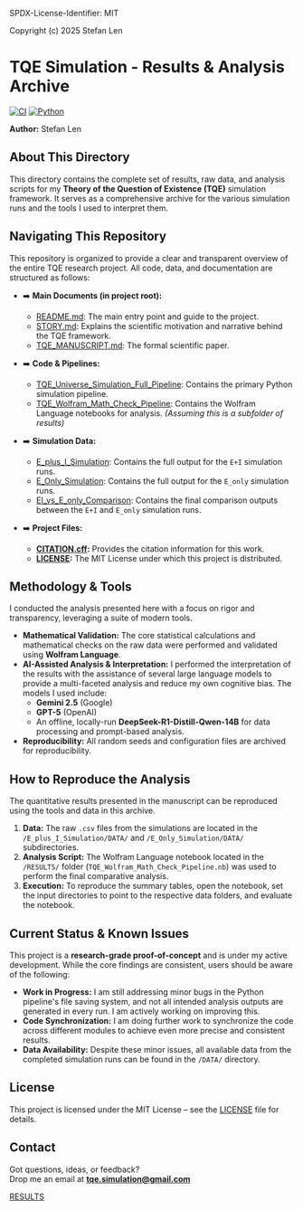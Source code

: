 SPDX-License-Identifier: MIT

Copyright (c) 2025 Stefan Len

# TQE Simulation - Results & Analysis Archive
[![CI](https://github.com/SteviLen420/TQE_simulation/actions/workflows/ci.yml/badge.svg?branch=main)](https://github.com/SteviLen420/TQE_simulation/actions/workflows/ci.yml) 
[![Python](https://img.shields.io/badge/python-3.9%20|%203.10%20|%203.11-blue)](https://www.python.org/doc/)  

**Author:** Stefan Len

## About This Directory

This directory contains the complete set of results, raw data, and analysis scripts for my **Theory of the Question of Existence (TQE)** simulation framework. It serves as a comprehensive archive for the various simulation runs and the tools I used to interpret them.

## Navigating This Repository

This repository is organized to provide a clear and transparent overview of the entire TQE research project. All code, data, and documentation are structured as follows:

* ➡️ **Main Documents (in project root):**
    * [README.md](../README.md): The main entry point and guide to the project.
    * [STORY.md](../STORY.md): Explains the scientific motivation and narrative behind the TQE framework.
    * [TQE_MANUSCRIPT.md](../TQE_MANUSCRIPT.md): The formal scientific paper.

* ➡️ **Code & Pipelines:**
    * [TQE_Universe_Simulation_Full_Pipeline](../TQE_Universe_Simulation_Full_Pipeline/): Contains the primary Python simulation pipeline.
    * [TQE_Wolfram_Math_Check_Pipeline](./TQE_Wolfram_Math_Check_Pipeline/): Contains the Wolfram Language notebooks for analysis. *(Assuming this is a subfolder of results)*

* ➡️ **Simulation Data:**
    * [E_plus_I_Simulation](./E_plus_I_Simulation/): Contains the full output for the `E+I` simulation runs.
    * [E_Only_Simulation](./E_Only_Simulation/): Contains the full output for the `E_only` simulation runs.
    * [EI_vs_E_only_Comparison](./EI_vs_E_only_Comparison/): Contains the final comparison outputs between the `E+I` and `E_only` simulation runs.

* ➡️ **Project Files:**
    * **[CITATION.cff](../CITATION.cff):** Provides the citation information for this work.
    * **[LICENSE](../LICENSE):** The MIT License under which this project is distributed.

## Methodology & Tools

I conducted the analysis presented here with a focus on rigor and transparency, leveraging a suite of modern tools.

* **Mathematical Validation:** The core statistical calculations and mathematical checks on the raw data were performed and validated using **Wolfram Language**.
* **AI-Assisted Analysis & Interpretation:** I performed the interpretation of the results with the assistance of several large language models to provide a multi-faceted analysis and reduce my own cognitive bias. The models I used include:
    * **Gemini 2.5** (Google)
    * **GPT-5** (OpenAI)
    * An offline, locally-run **DeepSeek-R1-Distill-Qwen-14B** for data processing and prompt-based analysis.
* **Reproducibility:** All random seeds and configuration files are archived for reproducibility.
 
## How to Reproduce the Analysis

The quantitative results presented in the manuscript can be reproduced using the tools and data in this archive.

1.  **Data:** The raw `.csv` files from the simulations are located in the `/E_plus_I_Simulation/DATA/` and `/E_Only_Simulation/DATA/` subdirectories.
2.  **Analysis Script:** The Wolfram Language notebook located in the `/RESULTS/` folder (`TQE_Wolfram_Math_Check_Pipeline.nb`) was used to perform the final comparative analysis.
3.  **Execution:** To reproduce the summary tables, open the notebook, set the input directories to point to the respective data folders, and evaluate the notebook.

## Current Status & Known Issues

This project is a **research-grade proof-of-concept** and is under my active development. While the core findings are consistent, users should be aware of the following:

* **Work in Progress:** I am still addressing minor bugs in the Python pipeline's file saving system, and not all intended analysis outputs are generated in every run. I am actively working on improving this.
* **Code Synchronization:** I am doing further work to synchronize the code across different modules to achieve even more precise and consistent results.
* **Data Availability:** Despite these minor issues, all available data from the completed simulation runs can be found in the `/DATA/` directory.

## License
This project is licensed under the MIT License – see the [LICENSE](../LICENSE) file for details.

## Contact

Got questions, ideas, or feedback?  
Drop me an email at **tqe.simulation@gmail.com** 

[RESULTS](./RESULTS)
